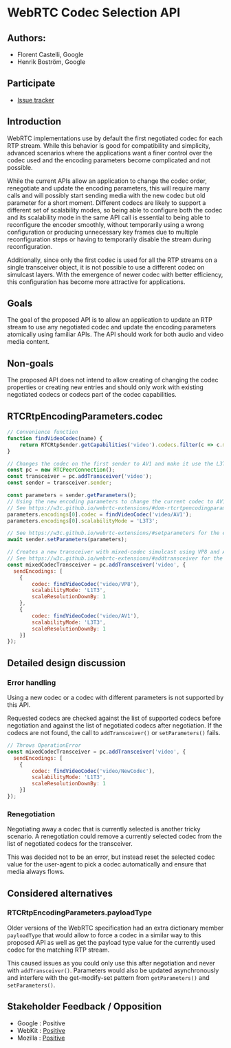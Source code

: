 # WebRTC Codec Selection API

## Authors:

- Florent Castelli, Google
- Henrik Boström, Google

## Participate
- [Issue tracker](https://github.com/w3c/webrtc-extensions/issues/)

## Introduction

WebRTC implementations use by default the first negotiated codec for each RTP stream. While this behavior is good for compatibility and simplicity, advanced scenarios where the applications want a finer control over the codec used and the encoding parameters become complicated and not possible.

While the current APIs allow an application to change the codec order, renegotiate and update the encoding parameters, this will require many calls and will possibly start sending media with the new codec but old parameter for a short moment. Different codecs are likely to support a different set of scalability modes, so being able to configure both the codec and its scalability mode in the same API call is essential to being able to reconfigure the encoder smoothly, without temporarily using a wrong configuration or producing unnecessary key frames due to multiple reconfiguration steps or having to temporarily disable the stream during reconfiguration.

Additionally, since only the first codec is used for all the RTP streams on a single transceiver object, it is not possible to use a different codec on simulcast layers. With the emergence of newer codec with better efficiency, this configuration has become more attractive for applications.

## Goals

The goal of the proposed API is to allow an application to update an RTP stream to use any negotiated codec and update the encoding parameters atomically using familiar APIs. The API should work for both audio and video media content.

## Non-goals

The proposed API does not intend to allow creating of changing the codec properties or creating new entries and should only work with existing negotiated codecs or codecs part of the codec capabilities.

## RTCRtpEncodingParameters.codec

```js
// Convenience function
function findVideoCodec(name) {
    return RTCRtpSender.getCapabilities('video').codecs.filter(c => c.mimeType == name)[0];
}

// Changes the codec on the first sender to AV1 and make it use the L3T3 SVC mode.
const pc = new RTCPeerConnection();
const transceiver = pc.addTransceiver('video');
const sender = transceiver.sender;

const parameters = sender.getParameters();
// Using the new encoding parameters to change the current codec to AV1 and set the scalability mode in a single call.
// See https://w3c.github.io/webrtc-extensions/#dom-rtcrtpencodingparameters-codec
parameters.encodings[0].codec = findVideoCodec('video/AV1');
parameters.encodings[0].scalabilityMode = 'L3T3';

// See https://w3c.github.io/webrtc-extensions/#setparameters for the extra validation steps.
await sender.setParameters(parameters);

// Creates a new transceiver with mixed-codec simulcast using VP8 and AV1 and different scalability modes.
// See https://w3c.github.io/webrtc-extensions/#addtransceiver for the extra validation steps.
const mixedCodecTransceiver = pc.addTransceiver('video', {
  sendEncodings: [
    {
        codec: findVideoCodec('video/VP8'),
        scalabilityMode: 'L1T3',
        scaleResolutionDownBy: 1
    },
    {
        codec: findVideoCodec('video/AV1'),
        scalabilityMode: 'L3T3',
        scaleResolutionDownBy: 1
    }]
});
```

## Detailed design discussion

### Error handling

Using a new codec or a codec with different parameters is not supported by this API.

Requested codecs are checked against the list of supported codecs before negotiation and against the list of negotiated codecs after negotiation. If the codecs are not found, the call to `addTransceiver()` or `setParameters()` fails.

```js
// Throws OperationError
const mixedCodecTransceiver = pc.addTransceiver('video', {
  sendEncodings: [
    {
        codec: findVideoCodec('video/NewCodec'),
        scalabilityMode: 'L1T3',
        scaleResolutionDownBy: 1
    }]
});
```

### Renegotiation

Negotiating away a codec that is currently selected is another tricky scenario. A renegotiation could remove a currently selected codec from the list of negotiated codecs for the transceiver.

This was decided not to be an error, but instead reset the selected codec value for the user-agent to pick a codec automatically and ensure that media always flows.

## Considered alternatives

### RTCRtpEncodingParameters.payloadType

Older versions of the WebRTC specification had an extra dictionary member `payloadType` that would allow to force a codec in a similar way to this proposed API as well as get the payload type value for the currently used codec for the matching RTP stream.

This caused issues as you could only use this after negotiation and never with `addTransceiver()`. Parameters would also be updated asynchronously and interfere with the get-modify-set pattern from `getParameters()` and `setParameters()`.

## Stakeholder Feedback / Opposition

- Google : Positive
- WebKit : [Positive](https://github.com/WebKit/standards-positions/issues/179)
- Mozilla : [Positive](https://github.com/mozilla/standards-positions/issues/789)
